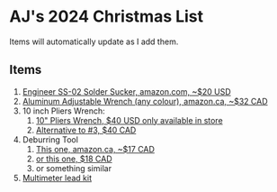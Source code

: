 # AJ's 2024 Christmas List
Items will automatically update as I add them.

## Items
1. [Engineer SS-02 Solder Sucker, amazon.com, ~$20 USD](https://www.amazon.com/dp/B002MJMXD4)
2. [Aluminum Adjustable Wrench (any colour), amazon.ca, ~$32 CAD](https://www.amazon.ca/PTNHZ-Adjustable-Lightweight-Aluminum-AN3-AN12/dp/B08CRFKP48)
3. 10 inch Pliers Wrench:
    1. [10" Pliers Wrench, $40 USD only available in store](https://www.harborfreight.com/10-in-pliers-wrench-58200.html)
    2. [Alternative to #3, $40 CAD](https://www.canadiantire.ca/en/pdp/maximum-pliers-wrench-smooth-jaws-black-oxide-coating-rust-resistant-colour-coded-tips-10-in-0581692p.html#store=365)
4. Deburring Tool
    1. [This one, amazon.ca, ~$17 CAD](https://www.amazon.ca/Approved-Automotive-Deburring-Blade-Blades/dp/B01L2XR4P2)
    2. [or this one, $18 CAD](https://www.amazon.ca/AFA-Tooling-Deburring-High-Speed-Removal/dp/B07RM1D6WD)
    3. or something similar
5. [Multimeter lead kit](https://www.amazon.ca/KAIWEETS-Electrician-Alligator-Multimeter-Electronic/dp/B07SD3L9HR) 
